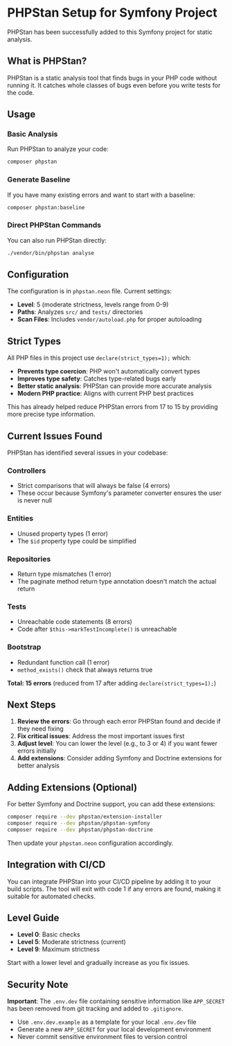 # PHPStan Setup for Symfony Project

PHPStan has been successfully added to this Symfony project for static analysis.

## What is PHPStan?

PHPStan is a static analysis tool that finds bugs in your PHP code without running it. It catches whole classes of bugs even before you write tests for the code.

## Usage

### Basic Analysis
Run PHPStan to analyze your code:
```bash
composer phpstan
```

### Generate Baseline
If you have many existing errors and want to start with a baseline:
```bash
composer phpstan:baseline
```

### Direct PHPStan Commands
You can also run PHPStan directly:
```bash
./vendor/bin/phpstan analyse
```

## Configuration

The configuration is in `phpstan.neon` file. Current settings:

- **Level**: 5 (moderate strictness, levels range from 0-9)
- **Paths**: Analyzes `src/` and `tests/` directories
- **Scan Files**: Includes `vendor/autoload.php` for proper autoloading

## Strict Types

All PHP files in this project use `declare(strict_types=1);` which:

- **Prevents type coercion**: PHP won't automatically convert types
- **Improves type safety**: Catches type-related bugs early
- **Better static analysis**: PHPStan can provide more accurate analysis
- **Modern PHP practice**: Aligns with current PHP best practices

This has already helped reduce PHPStan errors from 17 to 15 by providing more precise type information.

## Current Issues Found

PHPStan has identified several issues in your codebase:

### Controllers
- Strict comparisons that will always be false (4 errors)
- These occur because Symfony's parameter converter ensures the user is never null

### Entities
- Unused property types (1 error)
- The `$id` property type could be simplified

### Repositories
- Return type mismatches (1 error)
- The paginate method return type annotation doesn't match the actual return

### Tests
- Unreachable code statements (8 errors)
- Code after `$this->markTestIncomplete()` is unreachable

### Bootstrap
- Redundant function call (1 error)
- `method_exists()` check that always returns true

**Total: 15 errors** (reduced from 17 after adding `declare(strict_types=1);`)

## Next Steps

1. **Review the errors**: Go through each error PHPStan found and decide if they need fixing
2. **Fix critical issues**: Address the most important issues first
3. **Adjust level**: You can lower the level (e.g., to 3 or 4) if you want fewer errors initially
4. **Add extensions**: Consider adding Symfony and Doctrine extensions for better analysis

## Adding Extensions (Optional)

For better Symfony and Doctrine support, you can add these extensions:

```bash
composer require --dev phpstan/extension-installer
composer require --dev phpstan/phpstan-symfony
composer require --dev phpstan/phpstan-doctrine
```

Then update your `phpstan.neon` configuration accordingly.

## Integration with CI/CD

You can integrate PHPStan into your CI/CD pipeline by adding it to your build scripts. The tool will exit with code 1 if any errors are found, making it suitable for automated checks.

## Level Guide

- **Level 0**: Basic checks
- **Level 5**: Moderate strictness (current)
- **Level 9**: Maximum strictness

Start with a lower level and gradually increase as you fix issues.

## Security Note

**Important**: The `.env.dev` file containing sensitive information like `APP_SECRET` has been removed from git tracking and added to `.gitignore`. 

- Use `.env.dev.example` as a template for your local `.env.dev` file
- Generate a new `APP_SECRET` for your local development environment
- Never commit sensitive environment files to version control 

